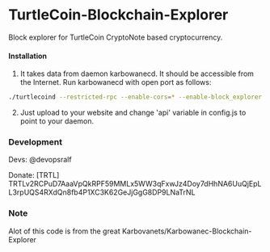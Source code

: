 # TurtleCoin-Blockchain-Explorer
Block explorer for TurtleCoin CryptoNote based cryptocurrency.

#### Installation

1) It takes data from daemon karbowanecd. It should be accessible from the Internet. Run karbowanecd with open port as follows:
```bash
./turtlecoind --restricted-rpc --enable-cors=* --enable-block_explorer --rpc-bind-ip=0.0.0.0 --rpc-bind-port=32348
```
2) Just upload to your website and change 'api' variable in config.js to point to your daemon.


### Development
Devs:
    @devopsralf

Donate: [TRTL] TRTLv2RCPuD7AaaVpQkRPF59MMLx5WW3qFxwJz4Doy7dHhNA6UuQjEpLL3rpUQS4RXdQn8fb4P1XC3K62GeJjGgG8DP9LNaTrNL

### Note

Alot of this code is from the great Karbovanets/Karbowanec-Blockchain-Explorer